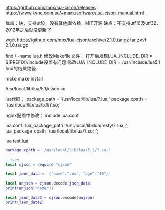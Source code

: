 
https://github.com/mpx/lua-cjson/releases
https://www.kyne.com.au/~mark/software/lua-cjson-manual.html

优点：快，支持utf8，没有其他库依赖，MIT开源
缺点：不支持utf16及utf32，2012年之后就没更新了

wget https://github.com/mpx/lua-cjson/archive/2.1.0.tar.gz
tar zxvf 2.1.0.tar.gz
 
find / -name lua.h
修改Makefile文件：
打开后发现LUA_INCLUDE_DIR =   $(PREFIX)/include设置有问题
修改LUA_INCLUDE_DIR =   /usr/include/lua5.1  find的结果路径

make
make install

/usr/local/lib/lua/5.1/cjson.so


lua代码：
package.path = '/usr/local/lib/lua/?.lua;'
package.cpath = '/usr/local/lib/lua/5.1/?.so;'

nginx配置中修改：
include lua.conf

lua.conf:
lua_package_path  '/usr/local/lib/lua/resty/?.lua;;';
lua_package_cpath  '/usr/local/lib/lua/?.so;;';

lua test.lua
```lua
package.cpath = '/usr/local/lib/lua/5.1/?.so;'  
  
--json  
local cjson = require "cjson"  
  
local json_data = '{"name":"tom", "age":"10"}'  
  
local unjson = cjson.decode(json_data)  
print(unjson["name"])  
  
local json_data2 = cjson.encode(unjson)  
print(json_data2)
```
